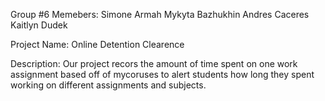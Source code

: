 Group #6
Memebers:
Simone Armah 
Mykyta Bazhukhin
Andres Caceres
Kaitlyn Dudek 

Project Name:
Online Detention Clearence 

Description:
Our project recors the amount of time spent on one work assignment based off of mycoruses to alert students how long they spent working on different assignments and subjects.
